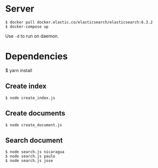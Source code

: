 
# Server

    $ docker pull docker.elastic.co/elasticsearch/elasticsearch:6.3.2
    $ docker-compose up

Use `-d` to run on daemon.

# Dependencies

  $ yarn install

## Create index

    $ node create_index.js

## Create documents

    $ node create_document.js


## Search document

    $ node search.js nicaragua
    $ node search.js paulo
    $ node search.js jose
